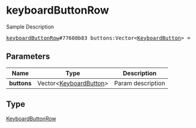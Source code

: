 # keyboardButtonRow

Sample Description

<pre>
<a href="../constructor/keyboardButtonRow.md">keyboardButtonRow</a>#77608b83 buttons:Vector&lt;<a href="../type/KeyboardButton.md">KeyboardButton</a>&gt; = <a href="../type/KeyboardButtonRow.md">KeyboardButtonRow</a>;
</pre>
## Parameters

| Name | Type | Description |
|------|:----:|-------------|
| **buttons** | Vector&lt;<a href="../type/KeyboardButton.md">KeyboardButton</a>&gt; | Param description |

## Type

<a href="../type/KeyboardButtonRow.md">KeyboardButtonRow</a>
